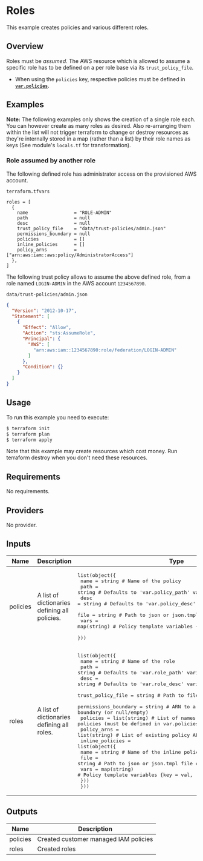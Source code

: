 # Roles

This example creates policies and various different roles.


## Overview

Roles must be *assumed*. The AWS resource which is allowed to assume a specific role has to be defined on a per role base via its `trust_policy_file`.

* When using the `policies` key, respective policies must be defined in **[`var.policies`](../policies/)**.


## Examples

**Note:** The following examples only shows the creation of a single role each.
You can however create as many roles as desired. Also re-arranging them within the list will not
trigger terraform to change or destroy resources as they're internally stored in a map (rather than a list) by their role names as keys (See module's `locals.tf` for transformation).

### Role assumed by another role

The following defined role has administrator access on the provisioned AWS account.

`terraform.tfvars`
```hcl
roles = [
  {
    name                 = "ROLE-ADMIN"
    path                 = null
    desc                 = null
    trust_policy_file    = "data/trust-policies/admin.json"
    permissions_boundary = null
    policies             = []
    inline_policies      = []
    policy_arns          = ["arn:aws:iam::aws:policy/AdministratorAccess"]
  },
]
```

The following trust policy allows to assume the above defined role, from a role named `LOGIN-ADMIN` in the AWS account `1234567890`.

`data/trust-policies/admin.json`
```json
{
  "Version": "2012-10-17",
  "Statement": [
    {
      "Effect": "Allow",
      "Action": "sts:AssumeRole",
      "Principal": {
        "AWS": [
          "arn:aws:iam::1234567890:role/federation/LOGIN-ADMIN"
        ]
      },
      "Condition": {}
    }
  ]
}
```


## Usage

To run this example you need to execute:

```bash
$ terraform init
$ terraform plan
$ terraform apply
```

Note that this example may create resources which cost money. Run terraform destroy when you don't need these resources.


<!-- BEGINNING OF PRE-COMMIT-TERRAFORM DOCS HOOK -->
## Requirements

No requirements.

## Providers

No provider.

## Inputs

| Name | Description | Type | Default | Required |
|------|-------------|------|---------|:--------:|
| policies | A list of dictionaries defining all policies. | <pre>list(object({<br>    name = string      # Name of the policy<br>    path = string      # Defaults to 'var.policy_path' variable is set to null<br>    desc = string      # Defaults to 'var.policy_desc' variable is set to null<br>    file = string      # Path to json or json.tmpl file of policy<br>    vars = map(string) # Policy template variables {key: val, ...}<br>  }))</pre> | `[]` | no |
| roles | A list of dictionaries defining all roles. | <pre>list(object({<br>    name                 = string       # Name of the role<br>    path                 = string       # Defaults to 'var.role_path' variable is set to null<br>    desc                 = string       # Defaults to 'var.role_desc' variable is set to null<br>    trust_policy_file    = string       # Path to file of trust/assume policy<br>    permissions_boundary = string       # ARN to a policy used as permissions boundary (or null/empty)<br>    policies             = list(string) # List of names of policies (must be defined in var.policies)<br>    policy_arns          = list(string) # List of existing policy ARN's<br>    inline_policies = list(object({<br>      name = string      # Name of the inline policy<br>      file = string      # Path to json or json.tmpl file of policy<br>      vars = map(string) # Policy template variables {key = val, ...}<br>    }))<br>  }))</pre> | `[]` | no |

## Outputs

| Name | Description |
|------|-------------|
| policies | Created customer managed IAM policies |
| roles | Created roles |

<!-- END OF PRE-COMMIT-TERRAFORM DOCS HOOK -->
